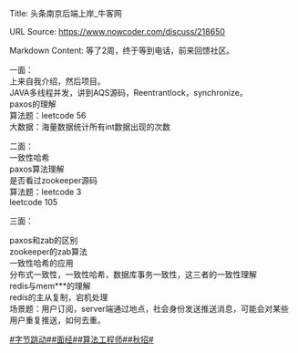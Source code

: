 Title: 头条南京后端上岸_牛客网

URL Source: https://www.nowcoder.com/discuss/218650

Markdown Content:
等了2周，终于等到电话，前来回馈社区。

一面：  
上来自我介绍，然后项目。  
JAVA多线程并发，讲到AQS源码，Reentrantlock，synchronize。  
paxos的理解  
算法题：leetcode 56  
大数据：海量数据统计所有int数据出现的次数

二面：  
一致性哈希  
paxos算法理解  
是否看过zookeeper源码  
算法题：leetcode 3  
leetcode 105

三面：

paxos和zab的区别  
zookeeper的zab算法  
一致性哈希的应用  
分布式一致性，一致性哈希，数据库事务一致性，这三者的一致性理解  
redis与mem\*\*\*的理解  
redis的主从复制，宕机处理  
场景题：用户订阅，server端通过地点，社会身份发送推送消息，可能会对某些用户重复推送，如何去重。

[#字节跳动#](https://www.nowcoder.com/enterprise/665/discussion)[#面经#](https://www.nowcoder.com/creation/subject/928d551be73f40db82c0ed83286c8783)[#算法工程师#](https://www.nowcoder.com/creation/subject/146d543971d045ba84b4b8a4dd573fff)[#秋招#](https://www.nowcoder.com/creation/subject/002d6ce4eab1487f9cae3241b5322732)
